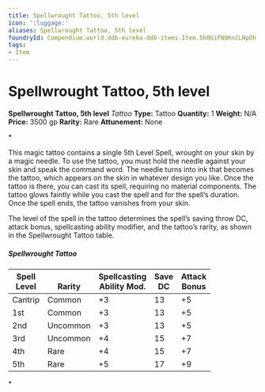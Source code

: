 ```yaml
---
title: Spellwrought Tattoo, 5th level
icon: ':luggage:'
aliases: Spellwrought Tattoo, 5th level
foundryId: Compendium.world.ddb-eureka-ddb-items.Item.5k0GiFN8KnCLNpOh
tags:
- Item
---
```


# Spellwrought Tattoo, 5th level

**Spellwrought Tattoo, 5th level**
_Tattoo_
**Type:** Tattoo
**Quantity:** 1
**Weight:** N/A
**Price:** 3500 gp
**Rarity:** Rare
**Attunement:** None

*<p>This magic tattoo contains a single 5th Level Spell, wrought on your skin by a magic needle. To use the tattoo, you must hold the needle against your skin and speak the command word. The needle turns into ink that becomes the tattoo, which appears on the skin in whatever design you like. Once the tattoo is there, you can cast its spell, requiring no material components. The tattoo glows faintly while you cast the spell and for the spell’s duration. Once the spell ends, the tattoo vanishes from your skin.

The level of the spell in the tattoo determines the spell’s saving throw DC, attack bonus, spellcasting ability modifier, and the tattoo’s rarity, as shown in the Spellwrought Tattoo table.</p>
<h5>Spellwrought Tattoo</h5>
<table class="compendium-left-aligned-table">
<thead>
<tr>
<th>Spell <br />Level</th>
<th><br />Rarity</th>
<th>Spellcasting <br />Ability Mod.</th>
<th>Save <br />DC</th>
<th>Attack <br />Bonus</th>
</tr>
</thead>
<tbody>
<tr>
<td>Cantrip</td>
<td>Common</td>
<td>+3</td>
<td>13</td>
<td>+5</td>
</tr>
<tr>
<td>1st</td>
<td>Common</td>
<td>+3</td>
<td>13</td>
<td>+5</td>
</tr>
<tr>
<td>2nd</td>
<td>Uncommon</td>
<td>+3</td>
<td>13</td>
<td>+5</td>
</tr>
<tr>
<td>3rd</td>
<td>Uncommon</td>
<td>+4</td>
<td>15</td>
<td>+7</td>
</tr>
<tr>
<td>4th</td>
<td>Rare</td>
<td>+4</td>
<td>15</td>
<td>+7</td>
</tr>
<tr>
<td>5th</td>
<td>Rare</td>
<td>+5</td>
<td>17</td>
<td>+9</td>
</tr>
</tbody>
</table>*